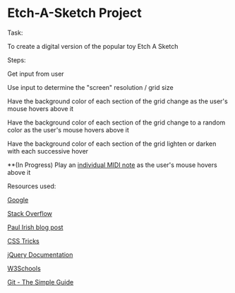 # Etch-A-Sketch Project

Task:

To create a digital version of the popular toy Etch A Sketch

Steps:

Get input from user

Use input to determine the "screen" resolution / grid size

Have the background color of each section of the grid change as the user's mouse hovers above it

Have the background color of each section of the grid change to a random color as the user's mouse hovers above it

Have the background color of each section of the grid lighten or darken with each successive hover

**(In Progress) Play an [individual MIDI note](http://newt.phys.unsw.edu.au/jw/notes.html) as the user's mouse hovers above it


Resources used:

[Google](https://www.google.com)

[Stack Overflow](stackoverflow.com)

[Paul Irish blog post](http://www.paulirish.com/2009/random-hex-color-code-snippets/)

[CSS Tricks](css-tricks.com)

[jQuery Documentation](https://api.jquery.com/)

[W3Schools](http://www.w3schools.com/)

[Git - The Simple Guide](http://rogerdudler.github.io/git-guide/)


